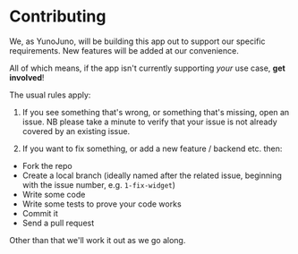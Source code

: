 # Contributing

We, as YunoJuno, will be building this app out to support our specific
requirements. New features will be added at our convenience.

All of which means, if the app isn't currently supporting _your_ use case,
**get involved**!

The usual rules apply:

1. If you see something that's wrong, or something that's missing, open an
issue. NB please take a minute to verify that your issue is not already
covered by an existing issue.

2. If you want to fix something, or add a new feature / backend etc. then:

* Fork the repo
* Create a local branch (ideally named after the related issue,
  beginning with the issue number, e.g. `1-fix-widget`)
* Write some code
* Write some tests to prove your code works
* Commit it
* Send a pull request

Other than that we'll work it out as we go along.
